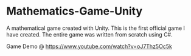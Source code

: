 # Mathematics-Game-Unity
A mathematical game created with Unity. This is the first official game I have created. The entire game was written from scratch using C#.

Game Demo @ https://www.youtube.com/watch?v=oJ7Thz5Oc5k
